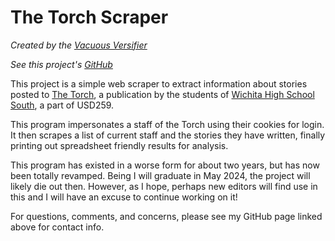 # The Torch Scraper

*Created by the [Vacuous Versifier](https://github.com/vacuousVersifier)*

*See this project's [GitHub](https://github.com/vacuousVersifier/TorchScraper)*

This project is a simple web scraper to extract information about stories
posted to [The Torch](https://shsthetorch.com/), a publication by the students of
[Wichita High School South](https://www.usd259.org/south), a part of USD259.

This program impersonates a staff of the Torch using their cookies for login.
It then scrapes a list of current staff and the stories they have written,
finally printing out spreadsheet friendly results for analysis.

This program has existed in a worse form for about two years, but has now been
totally revamped. Being I will graduate in May 2024, the project will likely die
out then. However, as I hope, perhaps new editors will find use in this and
I will have an excuse to continue working on it!

For questions, comments, and concerns, please see my GitHub page linked above
for contact info.